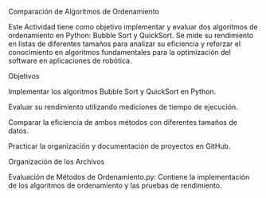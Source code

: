 Comparación de Algoritmos de Ordenamiento


Este Actividad tiene como objetivo implementar y evaluar dos algoritmos de ordenamiento en Python: Bubble Sort y QuickSort. Se mide su rendimiento en listas de diferentes tamaños para analizar su eficiencia y reforzar el conocimiento en algoritmos fundamentales para la optimización del software en aplicaciones de robótica.

Objetivos

Implementar los algoritmos Bubble Sort y QuickSort en Python.

Evaluar su rendimiento utilizando mediciones de tiempo de ejecución.

Comparar la eficiencia de ambos métodos con diferentes tamaños de datos.

Practicar la organización y documentación de proyectos en GitHub.

Organización de los Archivos

Evaluación de Métodos de Ordenamiento.py: Contiene la implementación de los algoritmos de ordenamiento y las pruebas de rendimiento.

